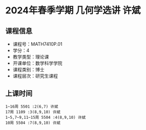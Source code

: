 # 2024年春季学期 几何学选讲 许斌






## 课程信息

- 课程号：MATH7410P.01
- 学分：4
- 教学类型：理论课
- 开课单位：数学科学学院
- 课程类别：博士
- 课程层次：研究生课程

## 上课时间

```
1~16周 5501 :2(6,7) 许斌
17周 1109 :3(8,9,10) 许斌
1~5,7~9,11~15周 5504 :4(8,9,10) 许斌
10周 5504 :7(8,9,10) 许斌
```

